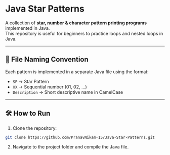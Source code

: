 # Java Star Patterns

A collection of **star, number & character pattern printing programs** implemented in Java.  
This repository is useful for beginners to practice loops and nested loops in Java.

---

## 📁 File Naming Convention

Each pattern is implemented in a separate Java file using the format:

- `SP` → Star Pattern  
- `XX` → Sequential number (01, 02, …)  
- `Description` → Short descriptive name in CamelCase  

---

## 🛠 How to Run

1. Clone the repository:

```bash
git clone https://github.com/PranavNikam-15/Java-Star-Patterns.git
```

2. Navigate to the project folder and compile the Java file.